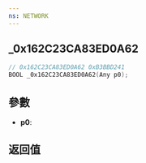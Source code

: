 ```yaml
---
ns: NETWORK
---
```

## _0x162C23CA83ED0A62

```c
// 0x162C23CA83ED0A62 0xB3BBD241
BOOL _0x162C23CA83ED0A62(Any p0);
```


## 參數
* **p0**: 

## 返回值
